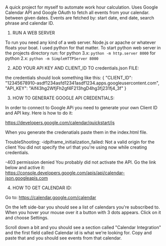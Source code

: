 A quick project for myself to automate work hour calculation. Uses Google Calendar API and Google OAuth to fetch all events from your calendar. between given dates. Events are fetched by: start date, end date, search phrase and calendar ID.

1. RUN A WEB SERVER

To run you need any kind of a web server. Node.js or apache or whatever floats your boat. I used python for that matter. To start python web server in the projects directory run:
for python 3.x:
`python -m http.server 8000`
for python 2.x:
`python -m SimpleHTTPServer 8000`

2. ADD YOUR API KEY AND CLIENT_ID TO credentials.json FILE:

the credentials should look something like this:
{
    "CLIENT_ID": "12345678910-asdf1234asfd12341asdf1234.apps.googleusercontent.com",
    "API_KEY": "AIf43hg2WfjFh2gf4F213hgD4hg3fj231fj4_3f"
}


3. HOW TO GENERATE GOOGLE API CREDENTIALS:

In order to connect to Google APi you need to generate your own Client ID and API key. Here is how to do it:

https://developers.google.com/calendar/quickstart/js

When you generate the credenatials paste them in the index.html file.

TroubleShooting:
-idpiframe_initialization_failed: Not a valid origin for the client
You did not specify the url that you're using now while creating credentials.

-403 permission denied
You probably did not activate the API. Go the link below and active it:
https://console.developers.google.com/apis/api/calendar-json.googleapis.com


4. HOW TO GET CALENDAR ID:

Go to:
https://calendar.google.com/calendar

On the left side-bar you should see a list of calendars you're subscribed to.
When you hover your mouse over it a button with 3 dots appears. Click on it and choose Settings.

Scroll down a bit and you should see a section called "Calendar Integration" and the first field called Calendar id is what we're looking for. Copy and paste that and you should see events from that calendar.
